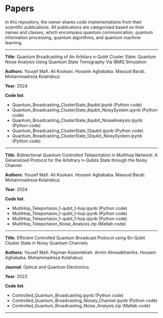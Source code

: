# Papers

In this repository, the owner shares code implementations from their scientific publications. All publications are categorized based on their names and classes, which encompass quantum communication, quantum information processing, quantum algorithms, and quantum machine learning.

-------------------------------------------------------------------------------------------------------------------------------

**Title**: Quantum Broadcasting of An Arbitary n-Qubit Cluster State: Quantum Noise Analysis Using Quantum State Tomography Via IBMQ Simulation

**Authors**: Yousef Mafi. Ali Kookani. Hossein Aghababa. Masoud Barati. Mohammadreza Kolahdouz

**Year**: 2024

**Code list**:
* Quantum_Broadcasting_ClusterState_8qubit.ipynb (Python code)
* Quantum_Broadcasting_ClusterState_8qubit_NoisySystem.ipynb (Python code)
* Quantum_Broadcasting_ClusterState_8qubit_NoiseAnalysis.ipynb (Python code)
* Quantum_Broadcasting_ClusterState_12qubit.ipynb (Python code)
* Quantum_Broadcasting_ClusterState_12qubit_NoisySystem.ipynb (Python code)

-------------------------------------------------------------------------------------------------------------------------------

**Title**: Bidirectional Quantum Controlled Teleportation in Multihop Network: A Generalized Protocol for the Arbitrary n-Qubits State through the Noisy Channel

**Authors**: Yousef Mafi. Ali Kookani. Hossein Aghababa. Masoud Barati. Mohammadreza Kolahdouz

**Year**: 2024

**Code list**:
* MultiHop_Teleportaion_1-qubit_1-hop.ipynb (Python code)
* MultiHop_Teleportaion_1-qubit_1-hop.ipynb (Python code)
* MultiHop_Teleportaion_1-qubit_1-hop.ipynb (Python code)
* MultiHop_Teleportaion_Noise_Analysis.zip (Matlab code)


-------------------------------------------------------------------------------------------------------------------------------

**Title**: Efficient Controlled Quantum Broadcast Protocol using 6n-Qubit Cluster State in Noisy Quantum Channels

**Authors**: Yousef Mafi. Payman Kazemikhah. Armin Ahmadkhaniha. Hossein Aghababa. Mohammadreza Kolahdouz.

**Journal**: Optical and Quantum Electronics

**Year**: 2023

**Code list**:
* Controlled_Quantum_Broadcasting.ipynb (Python code)
* Controlled_Quantum_Broadcasting_Noisey_Channel.ipynb (Python code)
* Controlled_Quantum_Broadcasting_Noise_Analysis.zip (Matlab code)


-------------------------------------------------------------------------------------------------------------------------------
